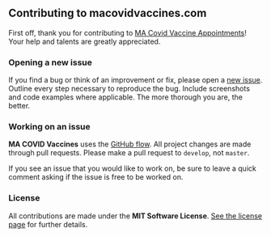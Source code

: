 ## Contributing to macovidvaccines.com

First off, thank you for contributing to [MA Covid Vaccine Appointments](https://www.macovidvaccines.com/)! Your help and talents are greatly appreciated.

### Opening a new issue

If you find a bug or think of an improvement or fix, please open a [new issue](https://github.com/livgust/macovidvaccines.com/issues/new). Outline every step necessary to reproduce the bug. Include screenshots and code examples where applicable. The more thorough you are, the better.

### Working on an issue

**MA COVID Vaccines** uses the [GitHub flow](https://guides.github.com/introduction/flow/index.html). All project changes are made through pull requests. Please make a pull request to `develop`, not `master`.

If you see an issue that you would like to work on, be sure to leave a quick comment asking if the issue is free to be worked on.

### License

All contributions are made under the **MIT Software License**. [See the license page](https://github.com/livgust/macovidvaccines.com/blob/master/LICENSE) for further details.

